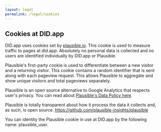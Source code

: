 ```yaml
---
layout: legal
permalink: /legal/cookies
---
```


## Cookies at DID.app

DID.app uses cookies set by [plausible.io](https://plausible.io/).  This cookie is used to measure traffic to pages at did.app.  Absolutely no personal data is collected and no users are identified individually by DID.app or Plausible.

Plausible's first-party cookie is used to differentiate between a new visitor and a returning visitor. This cookie contains a random identifier that is sent along with each pageview request. This allows Plausible to aggregate and show unique visitors and total pageviews separately.

Plausible is an open source alternative to Google Analytics that respects user's privacy.  You can read about [Plausible's Data Policy here](https://plausible.io/data-policy).

Plausible is totally transparent about how it process the data it collects and, as such, is open source. https://github.com/plausible-insights/plausible

You can identity the Plausible cookie in use at DID.app by the following name: plausible_user.

